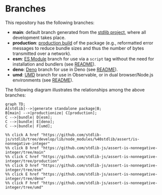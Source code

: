 <!--

@license Apache-2.0

Copyright (c) 2022 The Stdlib Authors.

Licensed under the Apache License, Version 2.0 (the "License");
you may not use this file except in compliance with the License.
You may obtain a copy of the License at

    http://www.apache.org/licenses/LICENSE-2.0

Unless required by applicable law or agreed to in writing, software
distributed under the License is distributed on an "AS IS" BASIS,
WITHOUT WARRANTIES OR CONDITIONS OF ANY KIND, either express or implied.
See the License for the specific language governing permissions and
limitations under the License.

-->

# Branches

This repository has the following branches:

-   **main**: default branch generated from the [stdlib project][stdlib-url], where all development takes place.
-   **production**: [production build][production-url] of the package (e.g., reformatted error messages to reduce bundle sizes and thus the number of bytes transmitted over a network).
-   **esm**: [ES Module][esm-url] branch for use via a `script` tag without the need for installation and bundlers (see [README][esm-readme]).
-   **deno**: [Deno][deno-url] branch for use in Deno (see [README][deno-readme]).
-   **umd**: [UMD][umd-url] branch for use in Observable, or in dual browser/Node.js environments (see [README][umd-readme]).

The following diagram illustrates the relationships among the above branches:

```mermaid
graph TD;
A[stdlib]-->|generate standalone package|B;
B[main] -->|productionize| C[production];
C -->|bundle| D[esm];
C -->|bundle| E[deno];
C -->|bundle| F[umd];

%% click A href "https://github.com/stdlib-js/stdlib/tree/develop/lib/node_modules/%40stdlib/assert/is-nonnegative-integer"
%% click B href "https://github.com/stdlib-js/assert-is-nonnegative-integer/tree/main"
%% click C href "https://github.com/stdlib-js/assert-is-nonnegative-integer/tree/production"
%% click D href "https://github.com/stdlib-js/assert-is-nonnegative-integer/tree/esm"
%% click E href "https://github.com/stdlib-js/assert-is-nonnegative-integer/tree/deno"
%% click F href "https://github.com/stdlib-js/assert-is-nonnegative-integer/tree/umd"
```

[stdlib-url]: https://github.com/stdlib-js/stdlib/tree/develop/lib/node_modules/%40stdlib/assert/is-nonnegative-integer
[production-url]: https://github.com/stdlib-js/assert-is-nonnegative-integer/tree/production
[deno-url]: https://github.com/stdlib-js/assert-is-nonnegative-integer/tree/deno
[deno-readme]: https://github.com/stdlib-js/assert-is-nonnegative-integer/blob/deno/README.md
[umd-url]: https://github.com/stdlib-js/assert-is-nonnegative-integer/tree/umd
[umd-readme]: https://github.com/stdlib-js/assert-is-nonnegative-integer/blob/umd/README.md
[esm-url]: https://github.com/stdlib-js/assert-is-nonnegative-integer/tree/esm
[esm-readme]: https://github.com/stdlib-js/assert-is-nonnegative-integer/blob/esm/README.md